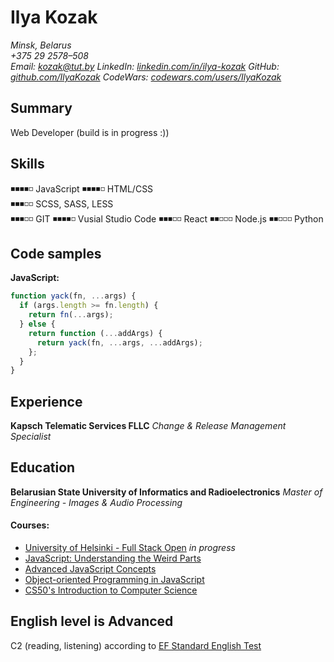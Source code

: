 # Ilya Kozak

_Minsk, Belarus  
+375 29 2578–508  
Email: [kozak@tut.by](mailto:kozak@tut.by)
LinkedIn: [linkedin.com/in/ilya-kozak](https://www.linkedin.com/in/ilya-kozak/)
GitHub: [github.com/IlyaKozak](https://github.com/IlyaKozak)
CodeWars: [codewars.com/users/IlyaKozak](https://www.codewars.com/users/IlyaKozak)_

## Summary

Web Developer (build is in progress :))

## Skills

◾◾◾◾◽ JavaScript
◾◾◾◾◽ HTML/CSS  
◾◾◾◽◽ SCSS, SASS, LESS  
◾◾◾◽◽ GIT
◾◾◾◾◽ Vusial Studio Code
◾◾◾◽◽ React
◾◾◽◽◽ Node.js
◾◾◽◽◽ Python

## Code samples

**JavaScript:**

```javascript
function yack(fn, ...args) {
  if (args.length >= fn.length) {
    return fn(...args);
  } else {
    return function (...addArgs) {
      return yack(fn, ...args, ...addArgs);
    };
  }
}
```

## Experience

**Kapsch Telematic Services FLLC**
_Change & Release Management Specialist_

## Education

**Belarusian State University of Informatics and Radioelectronics**
_Master of Engineering - Images & Audio Processing_

#### Courses:

- [University of Helsinki - Full Stack Open](https://fullstackopen.com/en) _in progress_
- [JavaScript: Understanding the Weird Parts](https://www.udemy.com/certificate/UC-7c003cd6-c37f-4a95-a5d2-eda065a96724/)
- [Advanced JavaScript Concepts](https://www.udemy.com/certificate/UC-b63ab4b2-f0cb-43f8-a9bf-a2224ef322cc/)
- [Object-oriented Programming in JavaScript](https://www.udemy.com/certificate/UC-702735d2-1563-4cde-b99b-d568d487eb2c/)
- [CS50's Introduction to Computer Science](https://www.edx.org/course/cs50s-introduction-to-computer-science)

## English level is Advanced

C2 (reading, listening) according to [EF Standard English Test](https://www.efset.org/cert/dGJeHf)
